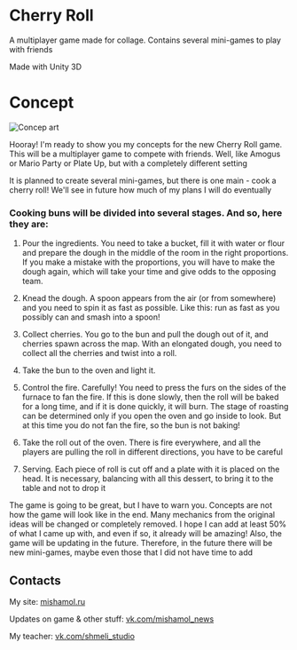 # Cherry Roll

A multiplayer game made for collage. Contains several mini-games to play with friends

Made with Unity 3D

# Concept

![Concep art](https://github.com/TrueMishamol/CherryRoll/blob/master/Concept%20Arts/9.png)

Hooray! I'm ready to show you my concepts for the new Cherry Roll game. This will be a multiplayer game to compete with friends. Well, like Amogus or Mario Party or Plate Up, but with a completely different setting

It is planned to create several mini-games, but there is one main - cook a cherry roll! We'll see in future how much of my plans I will do eventually

### Cooking buns will be divided into several stages. And so, here they are:

1. Pour the ingredients. You need to take a bucket, fill it with water or flour and prepare the dough in the middle of the room in the right proportions. If you make a mistake with the proportions, you will have to make the dough again, which will take your time and give odds to the opposing team.

2. Knead the dough. A spoon appears from the air (or from somewhere) and you need to spin it as fast as possible. Like this: run as fast as you possibly can and smash into a spoon!

3. Collect cherries. You go to the bun and pull the dough out of it, and cherries spawn across the map. With an elongated dough, you need to collect all the cherries and twist into a roll.

4. Take the bun to the oven and light it.

5. Control the fire. Carefully! You need to press the furs on the sides of the furnace to fan the fire. If this is done slowly, then the roll will be baked for a long time, and if it is done quickly, it will burn. The stage of roasting can be determined only if you open the oven and go inside to look. But at this time you do not fan the fire, so the bun is not baking!

6. Take the roll out of the oven. There is fire everywhere, and all the players are pulling the roll in different directions, you have to be careful

7. Serving. Each piece of roll is cut off and a plate with it is placed on the head. It is necessary, balancing with all this dessert, to bring it to the table and not to drop it

The game is going to be great, but I have to warn you. Concepts are not how the game will look like in the end. Many mechanics from the original ideas will be changed or completely removed. I hope I can add at least 50% of what I came up with, and even if so, it already will be amazing! Also, the game will be updating in the future. Therefore, in the future there will be new mini-games, maybe even those that I did not have time to add

## Contacts
My site: [mishamol.ru](https://mishamol.ru)

Updates on game & other stuff: [vk.com/mishamol_news](https://vk.com/mishamol_news)

My teacher: [vk.com/shmeli_studio](https://vk.com/shmeli_studio)
